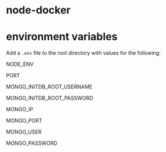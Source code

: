 # node-docker

# environment variables

Add a `.env` file to the root directory with values for the following:

NODE_ENV

PORT

MONGO_INITDB_ROOT_USERNAME

MONGO_INITDB_ROOT_PASSWORD

MONGO_IP

MONGO_PORT

MONGO_USER

MONGO_PASSWORD
